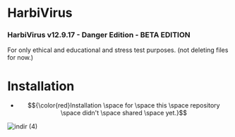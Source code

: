 # HarbiVirus
### HarbiVirus v12.9.17 - Danger Edition - BETA EDITION
For only ethical and educational and stress test purposes.
(not deleting files for now.)


# Installation
- $${\color{red}Installation \space for \space  this \space  repository \space  didn't \space  shared \space  yet.}$$


![indir (4)](https://github.com/user-attachments/assets/a4ca7b9c-2d62-4338-8008-bbe40000f3ce)
